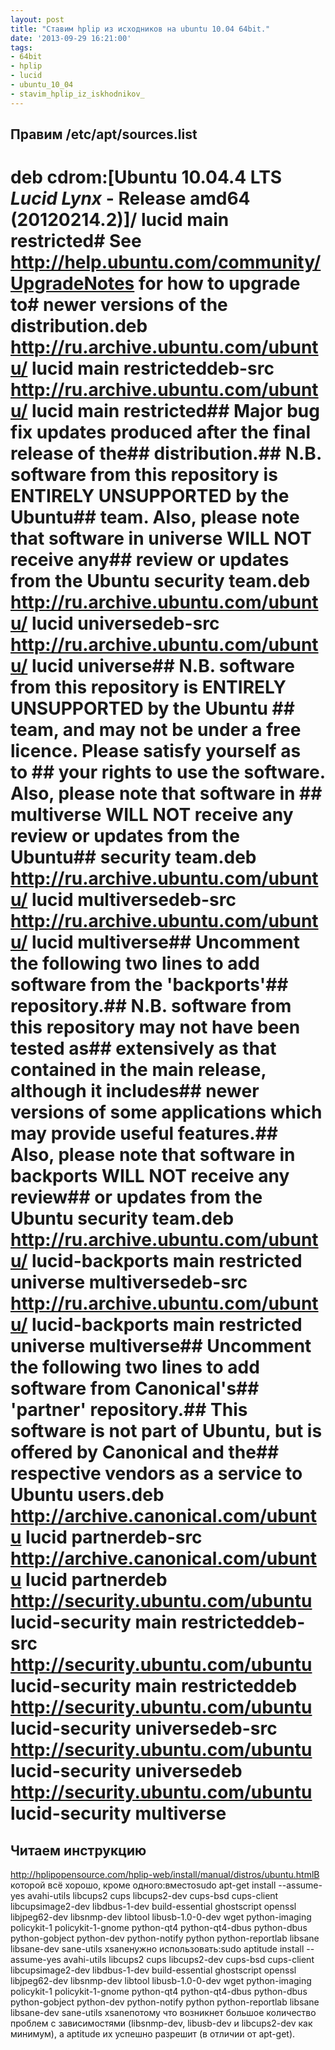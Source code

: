 ```yaml
---
layout: post
title: "Ставим hplip из исходников на ubuntu 10.04 64bit."
date: '2013-09-29 16:21:00'
tags:
- 64bit
- hplip
- lucid
- ubuntu_10_04
- stavim_hplip_iz_iskhodnikov_
---
```


## Правим /etc/apt/sources.list
# deb cdrom:[Ubuntu 10.04.4 LTS _Lucid Lynx_ - Release amd64 (20120214.2)]/ lucid main restricted# See http://help.ubuntu.com/community/UpgradeNotes for how to upgrade to# newer versions of the distribution.deb http://ru.archive.ubuntu.com/ubuntu/ lucid main restricteddeb-src http://ru.archive.ubuntu.com/ubuntu/ lucid main restricted## Major bug fix updates produced after the final release of the## distribution.## N.B. software from this repository is ENTIRELY UNSUPPORTED by the Ubuntu## team. Also, please note that software in universe WILL NOT receive any## review or updates from the Ubuntu security team.deb http://ru.archive.ubuntu.com/ubuntu/ lucid universedeb-src http://ru.archive.ubuntu.com/ubuntu/ lucid universe## N.B. software from this repository is ENTIRELY UNSUPPORTED by the Ubuntu ## team, and may not be under a free licence. Please satisfy yourself as to ## your rights to use the software. Also, please note that software in ## multiverse WILL NOT receive any review or updates from the Ubuntu## security team.deb http://ru.archive.ubuntu.com/ubuntu/ lucid multiversedeb-src http://ru.archive.ubuntu.com/ubuntu/ lucid multiverse## Uncomment the following two lines to add software from the 'backports'## repository.## N.B. software from this repository may not have been tested as## extensively as that contained in the main release, although it includes## newer versions of some applications which may provide useful features.## Also, please note that software in backports WILL NOT receive any review## or updates from the Ubuntu security team.deb http://ru.archive.ubuntu.com/ubuntu/ lucid-backports main restricted universe multiversedeb-src http://ru.archive.ubuntu.com/ubuntu/ lucid-backports main restricted universe multiverse## Uncomment the following two lines to add software from Canonical's## 'partner' repository.## This software is not part of Ubuntu, but is offered by Canonical and the## respective vendors as a service to Ubuntu users.deb http://archive.canonical.com/ubuntu lucid partnerdeb-src http://archive.canonical.com/ubuntu lucid partnerdeb http://security.ubuntu.com/ubuntu lucid-security main restricteddeb-src http://security.ubuntu.com/ubuntu lucid-security main restricteddeb http://security.ubuntu.com/ubuntu lucid-security universedeb-src http://security.ubuntu.com/ubuntu lucid-security universedeb http://security.ubuntu.com/ubuntu lucid-security multiverse

## Читаем инструкцию
http://hplipopensource.com/hplip-web/install/manual/distros/ubuntu.htmlВ которой всё хорошо, кроме одного:вместоsudo apt-get install --assume-yes avahi-utils libcups2 cups libcups2-dev cups-bsd cups-client libcupsimage2-dev libdbus-1-dev build-essential ghostscript openssl libjpeg62-dev libsnmp-dev libtool libusb-1.0-0-dev wget python-imaging policykit-1 policykit-1-gnome python-qt4 python-qt4-dbus python-dbus python-gobject python-dev python-notify python python-reportlab libsane libsane-dev sane-utils xsaneнужно использовать:sudo aptitude install --assume-yes avahi-utils libcups2 cups libcups2-dev cups-bsd cups-client libcupsimage2-dev libdbus-1-dev build-essential ghostscript openssl libjpeg62-dev libsnmp-dev libtool libusb-1.0-0-dev wget python-imaging policykit-1 policykit-1-gnome python-qt4 python-qt4-dbus python-dbus python-gobject python-dev python-notify python python-reportlab libsane libsane-dev sane-utils xsaneпотому что возникнет большое количество проблем с зависимостями (libsnmp-dev, libusb-dev и libcups2-dev как минимум), а aptitude их успешно разрешит (в отличии от apt-get).